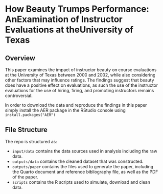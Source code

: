 # How Beauty Trumps Performance: AnExamination of Instructor Evaluations at theUniversity of Texas
## Overview
  This paper examines the impact of instructor beauty on course evaluations at the University of Texas between 2000 and 2002, while also considering other factors that may influence ratings. The findings suggest that beauty does have a positive effect on evaluations, as such the use of the instructor evaluations for the use of hiring, firing, and promoting instructors remains controversial. 
  
  In order to download the data and reproduce the findings in this paper simply install the AER package in the RStudio console using `install.packages("AER")`

## File Structure

The repo is structured as:

-   `input/data` contains the data sources used in analysis including the raw data.
-   `outputs/data` contains the cleaned dataset that was constructed.
-   `outputs/paper` contains the files used to generate the paper, including the Quarto document and reference bibliography file, as well as the PDF of the paper. 
-   `scripts` contains the R scripts used to simulate, download and clean data.